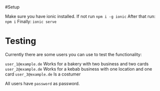 #Setup

Make sure you have ionic installed. If not run
`npm i -g ionic`
After that run: 
`npm i`
Finally:
`ionic serve`

# Testing

Currently there are some users you can use to test the functionality:

`user_1@example.de` Works for a bakery with two business and two cards
`user_2@example.de` Works for a kebab business with one location and one card 
`user_3@example.de` Is a costumer

All users have `password` as password.